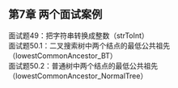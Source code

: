 ## 第7章 两个面试案例  
面试题49：把字符串转换成整数（strToInt）  
面试题50.1：二叉搜索树中两个结点的最低公共祖先（lowestCommonAncestor_BT）  
面试题50.2：普通树中两个结点的最低公共祖先（lowestCommonAncestor_NormalTree） 
